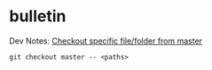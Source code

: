 # bulletin



Dev Notes:
[Checkout specific file/folder from master](http://nicolasgallagher.com/git-checkout-specific-files-from-another-branch/)

`git checkout master -- <paths>`